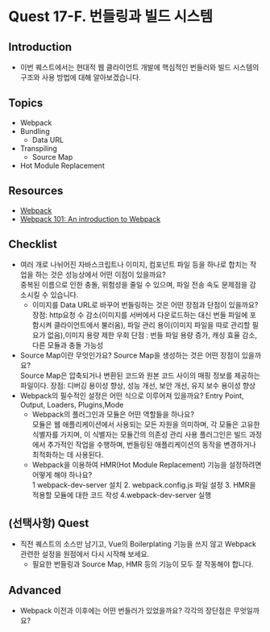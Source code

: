 # Quest 17-F. 번들링과 빌드 시스템

## Introduction

- 이번 퀘스트에서는 현대적 웹 클라이언트 개발에 핵심적인 번들러와 빌드 시스템의 구조와 사용 방법에 대해 알아보겠습니다.

## Topics

- Webpack
- Bundling
  - Data URL
- Transpiling
  - Source Map
- Hot Module Replacement

## Resources

- [Webpack](https://webpack.js.org/)
- [Webpack 101: An introduction to Webpack](https://medium.com/hootsuite-engineering/webpack-101-an-introduction-to-webpack-3f59d21edeba)

## Checklist

- 여러 개로 나뉘어진 자바스크립트나 이미지, 컴포넌트 파일 등을 하나로 합치는 작업을 하는 것은 성능상에서 어떤 이점이 있을까요?  
  중복된 이름으로 인한 충돌, 위험성을 줄일 수 있으며, 파일 전송 속도 문제점을 감소시킬 수 있습니다.
  - 이미지를 Data URL로 바꾸어 번들링하는 것은 어떤 장점과 단점이 있을까요?  
    장점: http요청 수 감소(이미지를 서버에서 다운로드하는 대신 번들 파일에 포함시켜 클라이언트에서 불러옴), 파일 관리 용이(이미지 파일을 따로 관리할 필요가 없음),이미지 용량 제한 우회
    단점 : 번들 파일 용량 증가, 캐싱 효율 감소, 다른 모듈과 충돌 가능성
- Source Map이란 무엇인가요? Source Map을 생성하는 것은 어떤 장점이 있을까요?  
  Source Map은 압축되거나 변환된 코드와 원본 코드 사이의 매핑 정보를 제공하는 파일이다.
  장점: 디버깅 용이성 향상, 성능 개선, 보안 개선, 유지 보수 용이성 향상
- Webpack의 필수적인 설정은 어떤 식으로 이루어져 있을까요?
  Entry Point, Output, Loaders, Plugins,Mode
  - Webpack의 플러그인과 모듈은 어떤 역할들을 하나요?  
    모듈은 웹 애플리케이션에서 사용되는 모든 자원을 의미하며, 각 모듈은 고유한 식별자를 가지며, 이 식별자는 모듈간의 의존성 관리 사용
    플러그인은 빌드 과정에서 추가적인 작업을 수행하며, 번들링된 애플리케이션의 동작을 변경하거나 최적화하는 데 사용된다.
  - Webpack을 이용하여 HMR(Hot Module Replacement) 기능을 설정하려면 어떻게 해야 하나요?  
    1 webpack-dev-server 설치 2. webpack.config.js 파일 설정 3. HMR을 적용할 모듈에 대한 코드 작성 4.webpack-dev-server 실행

## (선택사항) Quest

- 직전 퀘스트의 소스만 남기고, Vue의 Boilerplating 기능을 쓰지 않고 Webpack 관련한 설정을 원점에서 다시 시작해 보세요.
  - 필요한 번들링과 Source Map, HMR 등의 기능이 모두 잘 작동해야 합니다.

## Advanced

- Webpack 이전과 이후에는 어떤 번들러가 있었을까요? 각각의 장단점은 무엇일까요?
